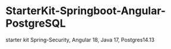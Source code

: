 # StarterKit-Springboot-Angular-PostgreSQL
starter kit Spring-Security, Angular 18, Java 17, Postgres14.13
